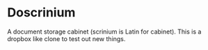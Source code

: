 # Doscrinium
A document storage cabinet (scrinium is Latin for cabinet). This is a dropbox like clone to test out new things.

